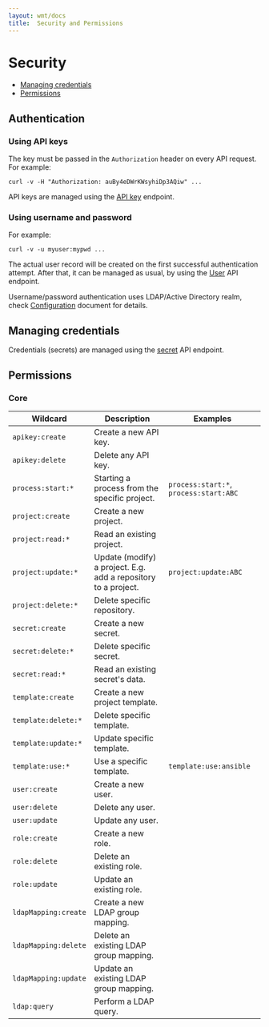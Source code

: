 ```yaml
---
layout: wmt/docs
title:  Security and Permissions
---
```



# Security

- [Managing credentials](#managing-credentials)
- [Permissions](#permissions)

## Authentication

### Using API keys

The key must be passed in the `Authorization` header on every API request. For example:
```
curl -v -H "Authorization: auBy4eDWrKWsyhiDp3AQiw" ...
```

API keys are managed using the [API key](../api/apikey.html) endpoint.

### Using username and password

For example:
```
curl -v -u myuser:mypwd ...
```

The actual user record will be created on the first successful authentication attempt.
After that, it can be managed as usual, by using the [User](../api/user.html) API endpoint.

Username/password authentication uses LDAP/Active Directory realm, check
[Configuration](./configuration.html#ldap) document for details.

## Managing credentials

Credentials (secrets) are managed using the [secret](../api/secret.html) API endpoint.

## Permissions

### Core

| Wildcard                  | Description                                                    | Examples                               |
|---------------------------|----------------------------------------------------------------|----------------------------------------|
| `apikey:create`           | Create a new API key.                                          |                                        |
| `apikey:delete`           | Delete any API key.                                            |                                        |
| `process:start:*`         | Starting a process from the specific project.                  | `process:start:*`, `process:start:ABC` |
| `project:create`          | Create a new project.                                          |                                        |
| `project:read:*`          | Read an existing project.                                      |                                        |
| `project:update:*`        | Update (modify) a project. E.g. add a repository to a project. | `project:update:ABC`                   |
| `project:delete:*`        | Delete specific repository.                                    |                                        |
| `secret:create`           | Create a new secret.                                           |                                        |
| `secret:delete:*`         | Delete specific secret.                                        |                                        |
| `secret:read:*`           | Read an existing secret's data.                                |                                        |
| `template:create`         | Create a new project template.                                 |                                        |
| `template:delete:*`       | Delete specific template.                                      |                                        |
| `template:update:*`       | Update specific template.                                      |                                        |
| `template:use:*`          | Use a specific template.                                       | `template:use:ansible`                 |
| `user:create`             | Create a new user.                                             |                                        |
| `user:delete`             | Delete any user.                                               |                                        |
| `user:update`             | Update any user.                                               |                                        |
| `role:create`             | Create a new role.                                             |                                        |
| `role:delete`             | Delete an existing role.                                       |                                        |
| `role:update`             | Update an existing role.                                       |                                        |
| `ldapMapping:create`      | Create a new LDAP group mapping.                               |                                        |
| `ldapMapping:delete`      | Delete an existing LDAP group mapping.                         |                                        |
| `ldapMapping:update`      | Update an existing LDAP group mapping.                         |                                        |
| `ldap:query`              | Perform a LDAP query.                                          |                                        |
